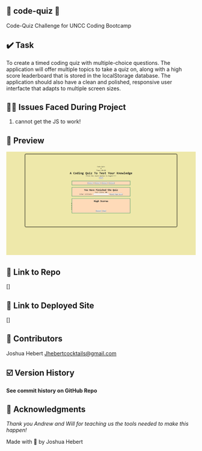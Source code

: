 ## 🧪 code-quiz 🧪
Code-Quiz Challenge for UNCC Coding Bootcamp
## ✔️ Task

To create a timed coding quiz with multiple-choice questions. The application will offer multiple topics to take a quiz on, 
along with a high score leaderboard that is stored in the localStorage database. The application should also have a clean and polished, 
responsive user interfacte that adapts to multiple screen sizes.

## 🔗‍💥 Issues Faced During Project
1.  cannot get the JS to work!

## 🔎 Preview
<img src= ".\assets\images\codequiz.jpg" 
    alt= "this should be a screenshot of the project"/>


## 🔗 Link to Repo
[]

## 🔗 Link to Deployed Site
[]

## 🫶 Contributors
Joshua Hebert
Jhebertcocktails@gmail.com

## ☑️ Version History
**See commit history on GitHub Repo**

## 🙏 Acknowledgments
*Thank you Andrew and Will for teaching us the tools needed to make this happen!*

Made with 🖤 by Joshua Hebert      